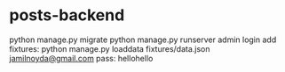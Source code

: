 # posts-backend



python manage.py migrate
python manage.py runserver
admin login
add fixtures:
python manage.py loaddata fixtures/data.json
jamilnoyda@gmail.com
pass: hellohello
